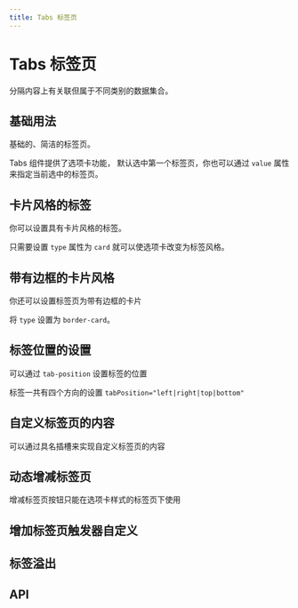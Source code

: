 ```yaml
---
title: Tabs 标签页
---
```


# Tabs 标签页

<leadInto name="KTabs" />

分隔内容上有关联但属于不同类别的数据集合。

## 基础用法

基础的、简洁的标签页。

Tabs 组件提供了选项卡功能， 默认选中第一个标签页，你也可以通过 `value` 属性来指定当前选中的标签页。

<demo path="./basic.vue" />

## 卡片风格的标签

你可以设置具有卡片风格的标签。

只需要设置 `type` 属性为 `card` 就可以使选项卡改变为标签风格。

<demo path="./cardStyle.vue" />

## 带有边框的卡片风格

你还可以设置标签页为带有边框的卡片

将 `type` 设置为 `border-card`。

<demo path="./borderCard.vue" />

## 标签位置的设置

可以通过 `tab-position` 设置标签的位置

标签一共有四个方向的设置 `tabPosition="left|right|top|bottom"`

<demo path="./tabPosition.vue" />

## 自定义标签页的内容

可以通过具名插槽来实现自定义标签页的内容

<demo path="./customTab.vue" />

## 动态增减标签页

增减标签页按钮只能在选项卡样式的标签页下使用

<demo path="./dynamicTabs.vue" />

<!-- ## 添加按钮自定义图标

<demo path="./customizedAddButtonIcon.vue" /> -->

## 增加标签页触发器自定义


<demo path="./customizedTrigger.vue" />

## 标签溢出


<demo path="./overflowTabs.vue" />

## API

<API src="./tabs.json" lang="zh"></API>

<API src="./tab_item.json" lang="zh"></API>